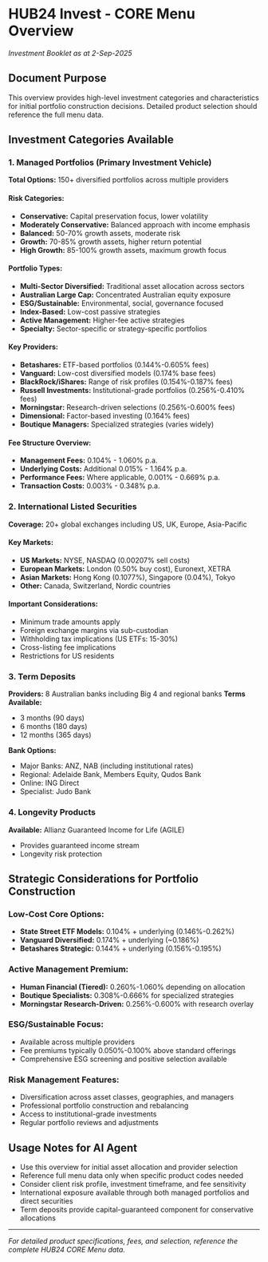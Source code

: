 # HUB24 Invest - CORE Menu Overview
*Investment Booklet as at 2-Sep-2025*

## Document Purpose
This overview provides high-level investment categories and characteristics for initial portfolio construction decisions. Detailed product selection should reference the full menu data.

## Investment Categories Available

### 1. Managed Portfolios (Primary Investment Vehicle)
**Total Options:** 150+ diversified portfolios across multiple providers

#### Risk Categories:
- **Conservative:** Capital preservation focus, lower volatility
- **Moderately Conservative:** Balanced approach with income emphasis
- **Balanced:** 50-70% growth assets, moderate risk
- **Growth:** 70-85% growth assets, higher return potential
- **High Growth:** 85-100% growth assets, maximum growth focus

#### Portfolio Types:
- **Multi-Sector Diversified:** Traditional asset allocation across sectors
- **Australian Large Cap:** Concentrated Australian equity exposure
- **ESG/Sustainable:** Environmental, social, governance focused
- **Index-Based:** Low-cost passive strategies
- **Active Management:** Higher-fee active strategies
- **Specialty:** Sector-specific or strategy-specific portfolios

#### Key Providers:
- **Betashares:** ETF-based portfolios (0.144%-0.605% fees)
- **Vanguard:** Low-cost diversified models (0.174% base fees)
- **BlackRock/iShares:** Range of risk profiles (0.154%-0.187% fees)
- **Russell Investments:** Institutional-grade portfolios (0.256%-0.410% fees)
- **Morningstar:** Research-driven selections (0.256%-0.600% fees)
- **Dimensional:** Factor-based investing (0.164% fees)
- **Boutique Managers:** Specialized strategies (varies widely)

#### Fee Structure Overview:
- **Management Fees:** 0.104% - 1.060% p.a.
- **Underlying Costs:** Additional 0.015% - 1.164% p.a.
- **Performance Fees:** Where applicable, 0.001% - 0.669% p.a.
- **Transaction Costs:** 0.003% - 0.348% p.a.

### 2. International Listed Securities
**Coverage:** 20+ global exchanges including US, UK, Europe, Asia-Pacific

#### Key Markets:
- **US Markets:** NYSE, NASDAQ (0.00207% sell costs)
- **European Markets:** London (0.50% buy cost), Euronext, XETRA
- **Asian Markets:** Hong Kong (0.1077%), Singapore (0.04%), Tokyo
- **Other:** Canada, Switzerland, Nordic countries

#### Important Considerations:
- Minimum trade amounts apply
- Foreign exchange margins via sub-custodian
- Withholding tax implications (US ETFs: 15-30%)
- Cross-listing fee implications
- Restrictions for US residents

### 3. Term Deposits
**Providers:** 8 Australian banks including Big 4 and regional banks
**Terms Available:**
- 3 months (90 days)
- 6 months (180 days) 
- 12 months (365 days)

**Bank Options:**
- Major Banks: ANZ, NAB (including institutional rates)
- Regional: Adelaide Bank, Members Equity, Qudos Bank
- Online: ING Direct
- Specialist: Judo Bank

### 4. Longevity Products
**Available:** Allianz Guaranteed Income for Life (AGILE)
- Provides guaranteed income stream
- Longevity risk protection

## Strategic Considerations for Portfolio Construction

### Low-Cost Core Options:
- **State Street ETF Models:** 0.104% + underlying (0.146%-0.262%)
- **Vanguard Diversified:** 0.174% + underlying (~0.186%)
- **Betashares Strategic:** 0.144% + underlying (0.156%-0.195%)

### Active Management Premium:
- **Human Financial (Tiered):** 0.260%-1.060% depending on allocation
- **Boutique Specialists:** 0.308%-0.666% for specialized strategies
- **Morningstar Research-Driven:** 0.256%-0.600% with research overlay

### ESG/Sustainable Focus:
- Available across multiple providers
- Fee premiums typically 0.050%-0.100% above standard offerings
- Comprehensive ESG screening and positive selection available

### Risk Management Features:
- Diversification across asset classes, geographies, and managers
- Professional portfolio construction and rebalancing
- Access to institutional-grade investments
- Regular portfolio reviews and adjustments

## Usage Notes for AI Agent
- Use this overview for initial asset allocation and provider selection
- Reference full menu data only when specific product codes needed
- Consider client risk profile, investment timeframe, and fee sensitivity
- International exposure available through both managed portfolios and direct securities
- Term deposits provide capital-guaranteed component for conservative allocations

---
*For detailed product specifications, fees, and selection, reference the complete HUB24 CORE Menu data.*